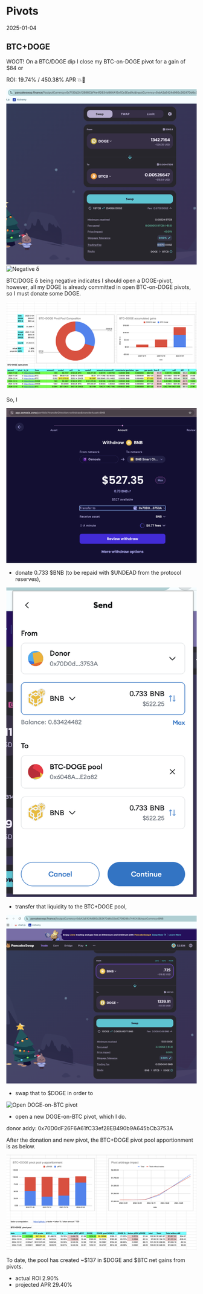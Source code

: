# Pivots

2025-01-04

## BTC+DOGE

WOOT! On a BTC/DOGE dip I close my BTC-on-DOGE pivot for a gain of $84 or

ROI: 19.74% / 450.38% APR 💥🎉

![Close BTC-on-DOGE pivot](imgs/01a-close-btc-pivot.png)
![Negative δ](imgs/01b-neg-δ.png)

BTC/DOGE δ being negative indicates I should open a DOGE-pivot, however, all my DOGE is already committed in open BTC-on-DOGE pivots, so I must donate some DOGE.

![Current open BTC+DOGE pivots](imgs/01c-pivots.png)

So, I 

![Donate BNB to donor addy](imgs/02a-donate-bnb.png)

* donate 0.733 $BNB (to be repaid with $UNDEAD from the protocol reserves), 

![Transfer to BTC+DOGE pivot pool](imgs/02b-xfer.png)

* transfer that liquidity to the BTC+DOGE pool, 

![Swap BNB to DOGE](imgs/02c-swap-to-doge.png)

* swap that to $DOGE in order to 

![Open DOGE-on-BTC pivot](imgs/02d-open-doge-pivot,png)

* open a new DOGE-on-BTC pivot, which I do.

donor addy: 0x70D0dF26F6A61fC33ef28EB490b9A645bCb3753A

After the donation and new pivot, the BTC+DOGE pivot pool apportionment is as below.

![BTC+DOGE pivot pool γ-apportionment](imgs/03-btc-doge.png)

To date, the pool has created ~$137 in $DOGE and $BTC net gains from pivots.

* actual ROI 2.90%
* projected APR 29.40%


